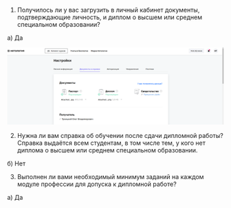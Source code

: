 1. Получилось ли у вас загрузить в личный кабинет документы, подтверждающие личность, и диплом о высшем или среднем специальном образовании?

а) Да

![15-0-01](./15-0-01.png)

2. Нужна ли вам справка об обучении после сдачи дипломной работы? Справка выдаётся всем студентам, в том числе тем, у кого нет диплома о высшем или среднем специальном образовании.

б) Нет

3. Выполнен ли вами необходимый минимум заданий на каждом модуле профессии для допуска к дипломной работе?

а) Да
